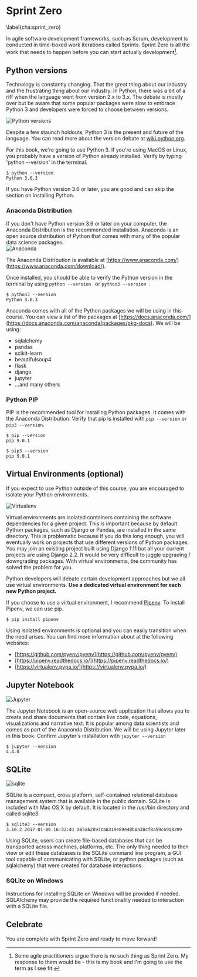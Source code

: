 # Sprint Zero
\label{cha:sprint_zero}

In agile software development frameworks, such as Scrum, development is conducted in time-boxed work iterations called Sprints.  Sprint Zero is all the work that needs to happen before you can start actually development[^sprint_zero_footnote].

## Python versions
Technology is constantly changing.  That the great thing about our industry and the frustrating thing about our industry.  In Python, there was a bit of a riff when the language went from version 2.x to 3.x.  The debate is mostly over but be aware that some popular packages were slow to embrace Python 3 and developers were forced to choose between versions.

![Python versions](images/python-2-vs-python-3.jpg)

Despite a few staunch holdouts, Python 3 is the present and future of the language.  You can read more about the version debate at [wiki.python.org](https://wiki.python.org/moin/Python2orPython3).

For this book, we're going to use Python 3.  If you're using MacOS or Linux, you probably have a version of Python already installed.  Verify by typing 'python --version' in the terminal.
```
$ python --version
Python 3.6.3
```

If you have Python version 3.6 or later, you are good and can skip the section on installing Python.

### Anaconda Distribution
If you don't have Python version 3.6 or later on your computer, the Anaconda Distribution is the recommended installation.  Anaconda is an open source distribution of Python that comes with many of the popular data science packages.  
![Anaconda](images/anaconda_download.png)

The Anaconda Distribution is available at  [https://www.anaconda.com/](https://www.anaconda.com/download/).

Once installed, you should be able to verify the Python version in the terminal by using ```python --version ``` or ```python3 --version ```.
```
$ python3 --version
Python 3.6.3
```

Anaconda comes with all of the Python packages we will be using in this course.  You can view a list of the packages at [https://docs.anaconda.com/](https://docs.anaconda.com/anaconda/packages/pkg-docs).  We will be using:

- sqlalchemy
- pandas
- scikit-learn
- beautifulsoup4
- flask
- django
- jupyter
- ...and many others

### Python PIP
PIP is the recommended tool for installing Python packages.  It comes with the Anaconda Distribution.  Verify that pip is installed with ```pip --version``` or ```pip3 --version```.
```
$ pip --version
pip 9.0.1

$ pip3 --version
pip 9.0.1
```

## Virtual Environments (optional)
If you expect to use Python outside of this course, you are encouraged to isolate your Python environments.  

![Virtualenv](images/virtualenv.png)

Virtual environments are isolated containers containing the software dependencies for a given project. This is important because by default Python packages, such as Django or Pandas, are installed in the same directory. This is problematic because if you do this long enough, you will eventually work on projects that use different versions of Python packages. You may join an existing project built using Django 1.11 but all your current projects are using Django 2.2.  It would be very difficult to juggle upgrading / downgrading packages. With virtual environments, the community has solved the problem for you.

Python developers will debate certain development approaches but we all use virtual environments.  __Use a dedicated virtual environment for each new Python project.__

If you choose to use a virtual environment, I recommend [Pipenv](https://pipenv.kennethreitz.org/en/latest/).  To install Pipenv, we can use pip.

```
$ pip install pipenv
```

Using isolated environments is optional and you can easily transition when the need arises.  You can find more information about at the following websites:

- [https://github.com/pyenv/pyenv](https://github.com/pyenv/pyenv)
- [https://pipenv.readthedocs.io/](https://pipenv.readthedocs.io/)
- [https://virtualenv.pypa.io/](https://virtualenv.pypa.io/)

## Jupyter Notebook

![Jupyter](images/jupyterpreview.png)

The Jupyter Notebook is an open-source web application that allows you to create and share documents that contain live code, equations, visualizations and narrative text.  It is popular among data scientists and comes as part of the Anaconda Distribution.  We will be using Jupyter later in this book.  Confirm Jupyter's installation with ```jupyter --version```
```
$ jupyter --version
4.4.0
```

## SQLite

![sqlite](images/sqlite_logo.png)

SQLite is a compact, cross platform, self-contained relational database management system that is available in the public domain. SQLite is included with Mac OS X by default. It is located in the /usr/bin directory and called sqlite3.
```
$ sqlite3 --version
3.16.2 2017-01-06 16:32:41 a65a62893ca8319e89e48b8a38cf8a59c69a8209
```

Using SQLite, users can create file-based databases that can be transported across machines, platforms, etc. The only thing needed to then view or edit these databases is the SQLite command line program, a GUI tool capable of communicating with SQLite, or python packages (such as sqlalchemy) that were created for database interactions.

### SQLite on Windows
Instructions for installing SQLite on Windows will be provided if needed.  SQLAlchemy may provide the required functionality needed to interaction with a SQLite file.

## Celebrate
You are complete with Sprint Zero and ready to move forward!


[^sprint_zero_footnote]: Some agile practitioners argue there is no such thing as Sprint Zero.  My response to them would be - this is my book and I'm going to use the term as I see fit.
